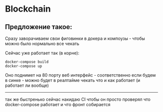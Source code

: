 # Blockchain

## Предложение такое:
Сразу заворачиваем свои фиговинки в докера и компоузы - чтобы можно было нормально все чекать

Сейчас уже работает так (в корне):
```
docker-compose build
docker-compose up
```

Оно поднимет на 80 порту веб интерфейс - соответственно если будем в синке - можно будет в реалтайме чекать что и как работает (и работает ли вообще)

---

так же быстренько сейчас накидаю CI чтобы он просто проверял что docker-compose работает и что фронт собирается
